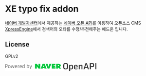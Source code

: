 XE typo fix addon
=================
[네이버 개발자센터](https://developers.naver.com/)에서 제공하는 
[네이버 오픈 API](https://developers.naver.com/docs/common/openapiguide/#/apilist.md/)를 이용하여
오픈소스 CMS [XpressEngine](https://xpressengine.com/)에서 검색어의 오타를 수정/추천해주는 애드온 입니다.

License
-------
GPLv2

<a href="https://developers.naver.com/" target="_blank"><img width="300" src="2-1. NAVER OpenAPI_c_hor.png"></a>
